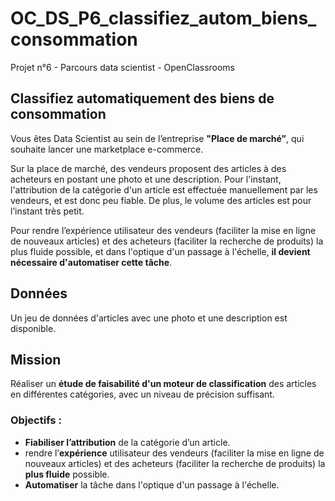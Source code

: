# OC_DS_P6_classifiez_autom_biens_consommation
Projet n°6 - Parcours data scientist - OpenClassrooms

## Classifiez automatiquement des biens de consommation
Vous êtes Data Scientist au sein de l’entreprise __"Place de marché”__, qui souhaite lancer une marketplace e-commerce.

Sur la place de marché, des vendeurs proposent des articles à des acheteurs en postant une photo et une description.
Pour l'instant, l'attribution de la catégorie d'un article est effectuée manuellement par les vendeurs, et est donc peu fiable. De plus, le volume des articles est pour l’instant très petit.

Pour rendre l’expérience utilisateur des vendeurs (faciliter la mise en ligne de nouveaux articles) et des acheteurs (faciliter la recherche de produits) la plus fluide possible, et dans l'optique d'un passage à l'échelle, __il devient nécessaire d'automatiser cette tâche__.

## Données
Un jeu de données d'articles avec une photo et une description est disponible.


## Mission
Réaliser un __étude de faisabilité d'un moteur de classification__ des articles en différentes catégories, avec un niveau de précision suffisant.

### Objectifs : 
- __Fiabiliser l’attribution__ de la catégorie d’un article.
- rendre l’__expérience__ utilisateur des vendeurs (faciliter la mise en ligne de nouveaux articles) et des acheteurs (faciliter la recherche de produits) la __plus fluide__ possible. 
- __Automatiser__ la tâche dans l'optique d'un passage à l'échelle.
